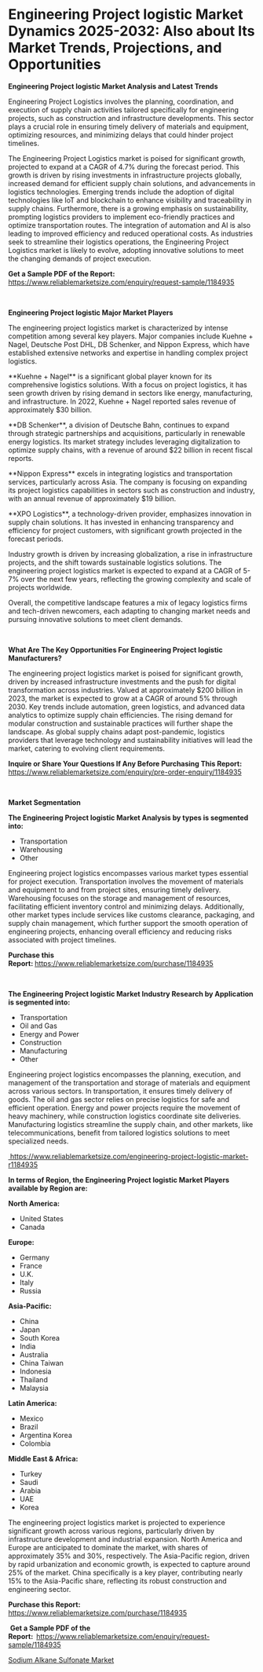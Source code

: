 <p><h1>Engineering Project logistic Market Dynamics 2025-2032: Also about Its Market Trends, Projections, and Opportunities</h1></p><p><strong>Engineering Project logistic Market Analysis and Latest Trends</strong></p>
<p><p>Engineering Project Logistics involves the planning, coordination, and execution of supply chain activities tailored specifically for engineering projects, such as construction and infrastructure developments. This sector plays a crucial role in ensuring timely delivery of materials and equipment, optimizing resources, and minimizing delays that could hinder project timelines. </p><p>The Engineering Project Logistics market is poised for significant growth, projected to expand at a CAGR of 4.7% during the forecast period. This growth is driven by rising investments in infrastructure projects globally, increased demand for efficient supply chain solutions, and advancements in logistics technologies. Emerging trends include the adoption of digital technologies like IoT and blockchain to enhance visibility and traceability in supply chains. Furthermore, there is a growing emphasis on sustainability, prompting logistics providers to implement eco-friendly practices and optimize transportation routes. The integration of automation and AI is also leading to improved efficiency and reduced operational costs. As industries seek to streamline their logistics operations, the Engineering Project Logistics market is likely to evolve, adopting innovative solutions to meet the changing demands of project execution.</p></p>
<p><strong>Get a Sample PDF of the Report:&nbsp;</strong> <a href="https://www.reliablemarketsize.com/enquiry/request-sample/1184935?utm_campaign=2946&utm_medium=2&utm_source=Github&utm_content=ia&utm_term=28032025&utm_id=engineering-project-logistic">https://www.reliablemarketsize.com/enquiry/request-sample/1184935</a></p>
<p>&nbsp;</p>
<p><strong>Engineering Project logistic Major Market Players</strong></p>
<p><p>The engineering project logistics market is characterized by intense competition among several key players. Major companies include Kuehne + Nagel, Deutsche Post DHL, DB Schenker, and Nippon Express, which have established extensive networks and expertise in handling complex project logistics.</p><p>**Kuehne + Nagel** is a significant global player known for its comprehensive logistics solutions. With a focus on project logistics, it has seen growth driven by rising demand in sectors like energy, manufacturing, and infrastructure. In 2022, Kuehne + Nagel reported sales revenue of approximately $30 billion.</p><p>**DB Schenker**, a division of Deutsche Bahn, continues to expand through strategic partnerships and acquisitions, particularly in renewable energy logistics. Its market strategy includes leveraging digitalization to optimize supply chains, with a revenue of around $22 billion in recent fiscal reports.</p><p>**Nippon Express** excels in integrating logistics and transportation services, particularly across Asia. The company is focusing on expanding its project logistics capabilities in sectors such as construction and industry, with an annual revenue of approximately $19 billion. </p><p>**XPO Logistics**, a technology-driven provider, emphasizes innovation in supply chain solutions. It has invested in enhancing transparency and efficiency for project customers, with significant growth projected in the forecast periods.</p><p>Industry growth is driven by increasing globalization, a rise in infrastructure projects, and the shift towards sustainable logistics solutions. The engineering project logistics market is expected to expand at a CAGR of 5-7% over the next few years, reflecting the growing complexity and scale of projects worldwide.</p><p>Overall, the competitive landscape features a mix of legacy logistics firms and tech-driven newcomers, each adapting to changing market needs and pursuing innovative solutions to meet client demands.</p></p>
<p>&nbsp;</p>
<p><strong>What Are The Key Opportunities For Engineering Project logistic Manufacturers?</strong></p>
<p><p>The engineering project logistics market is poised for significant growth, driven by increased infrastructure investments and the push for digital transformation across industries. Valued at approximately $200 billion in 2023, the market is expected to grow at a CAGR of around 5% through 2030. Key trends include automation, green logistics, and advanced data analytics to optimize supply chain efficiencies. The rising demand for modular construction and sustainable practices will further shape the landscape. As global supply chains adapt post-pandemic, logistics providers that leverage technology and sustainability initiatives will lead the market, catering to evolving client requirements.</p></p>
<p><strong>Inquire or Share Your Questions If Any Before Purchasing This Report:</strong> <a href="https://www.reliablemarketsize.com/enquiry/pre-order-enquiry/1184935?utm_campaign=2946&utm_medium=2&utm_source=Github&utm_content=ia&utm_term=28032025&utm_id=engineering-project-logistic">https://www.reliablemarketsize.com/enquiry/pre-order-enquiry/1184935</a></p>
<p>&nbsp;</p>
<p><strong>Market Segmentation</strong></p>
<p><strong>The Engineering Project logistic Market Analysis by types is segmented into:</strong></p>
<p><ul><li>Transportation</li><li>Warehousing</li><li>Other</li></ul></p>
<p><p>Engineering project logistics encompasses various market types essential for project execution. Transportation involves the movement of materials and equipment to and from project sites, ensuring timely delivery. Warehousing focuses on the storage and management of resources, facilitating efficient inventory control and minimizing delays. Additionally, other market types include services like customs clearance, packaging, and supply chain management, which further support the smooth operation of engineering projects, enhancing overall efficiency and reducing risks associated with project timelines.</p></p>
<p><strong>Purchase this Report:&nbsp;</strong><a href="https://www.reliablemarketsize.com/purchase/1184935?utm_campaign=2946&utm_medium=2&utm_source=Github&utm_content=ia&utm_term=28032025&utm_id=engineering-project-logistic">https://www.reliablemarketsize.com/purchase/1184935</a></p>
<p>&nbsp;</p>
<p><strong>The Engineering Project logistic Market Industry Research by Application is segmented into:</strong></p>
<p><ul><li>Transportation</li><li>Oil and Gas</li><li>Energy and Power</li><li>Construction</li><li>Manufacturing</li><li>Other</li></ul></p>
<p><p>Engineering project logistics encompasses the planning, execution, and management of the transportation and storage of materials and equipment across various sectors. In transportation, it ensures timely delivery of goods. The oil and gas sector relies on precise logistics for safe and efficient operation. Energy and power projects require the movement of heavy machinery, while construction logistics coordinate site deliveries. Manufacturing logistics streamline the supply chain, and other markets, like telecommunications, benefit from tailored logistics solutions to meet specialized needs.</p></p>
<p><a href="https://www.reliablemarketsize.com/engineering-project-logistic-market-r1184935?utm_campaign=2946&utm_medium=2&utm_source=Github&utm_content=ia&utm_term=28032025&utm_id=engineering-project-logistic">&nbsp;https://www.reliablemarketsize.com/engineering-project-logistic-market-r1184935</a></p>
<p><strong>In terms of Region, the Engineering Project logistic Market Players available by Region are:</strong></p>
<p>
    <p> <strong> North America: </strong>
        <ul>
            <li>United States</li>
            <li>Canada</li>
        </ul>
        </p> 
    <p> <strong> Europe: </strong>
        <ul>
            <li>Germany</li>
            <li>France</li>
            <li>U.K.</li>
            <li>Italy</li>
            <li>Russia</li>
        </ul>
        </p> 
    <p> <strong> Asia-Pacific: </strong>
        <ul>
            <li>China</li>
            <li>Japan</li>
            <li>South Korea</li>
            <li>India</li>
            <li>Australia</li>
            <li>China Taiwan</li>
            <li>Indonesia</li>
            <li>Thailand</li>
            <li>Malaysia</li>
        </ul>
        </p> 
    <p> <strong> Latin America: </strong>
        <ul>
            <li>Mexico</li>
            <li>Brazil</li>
            <li>Argentina Korea</li>
            <li>Colombia</li>
        </ul>
        </p> 
    <p> <strong> Middle East & Africa: </strong>
        <ul>
            <li>Turkey</li>
            <li>Saudi</li>
            <li>Arabia</li>
            <li>UAE</li>
            <li>Korea</li>
        </ul>
    </p>
    </p>
<p><p>The engineering project logistics market is projected to experience significant growth across various regions, particularly driven by infrastructure development and industrial expansion. North America and Europe are anticipated to dominate the market, with shares of approximately 35% and 30%, respectively. The Asia-Pacific region, driven by rapid urbanization and economic growth, is expected to capture around 25% of the market. China specifically is a key player, contributing nearly 15% to the Asia-Pacific share, reflecting its robust construction and engineering sector.</p></p>
<p><strong>Purchase this Report: </strong><a href="https://www.reliablemarketsize.com/purchase/1184935?utm_campaign=2946&utm_medium=2&utm_source=Github&utm_content=ia&utm_term=28032025&utm_id=engineering-project-logistic">https://www.reliablemarketsize.com/purchase/1184935</a></p>
<p>&nbsp;<strong>Get a Sample PDF of the Report:&nbsp;&nbsp;</strong><a href="https://www.reliablemarketsize.com/enquiry/request-sample/1184935?utm_campaign=2946&utm_medium=2&utm_source=Github&utm_content=ia&utm_term=28032025&utm_id=engineering-project-logistic">https://www.reliablemarketsize.com/enquiry/request-sample/1184935</a></p>
<p><strong></strong></p>
<p><p><a href="https://github.com/stephaniwo144/Market-Research-Report-List-1/blob/main/sodium-alkane-sulfonate-market.md?utm_campaign=2946&utm_medium=2&utm_source=Github&utm_content=ia&utm_term=28032025&utm_id=engineering-project-logistic">Sodium Alkane Sulfonate Market</a></p></p>